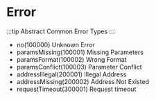 # Error

:::tip Abstract
Common Error Types
:::

- no(100000) Unknown Error
- paramsMissing(100001) Missing Parameters
- paramsFormat(100002) Wrong Format
- paramsConflict(100003) Parameter Conflict
- addressIllegal(200001) Illegal Address
- addressMissing(200002) Address Not Existed
- requestTimeout(300001) Request timeout
